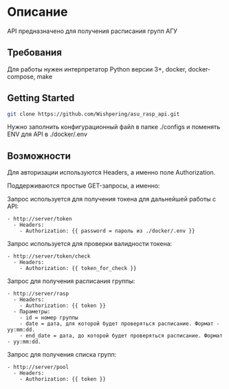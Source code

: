 # Описание

API предназначено для получения расписания групп АГУ

## Требования

Для работы нужен интерпретатор Python версии 3+, docker, docker-compose, make

## Getting Started
```bash
git clone https://github.com/Wishpering/asu_rasp_api.git
```
Нужно заполнить конфигурационный файл в папке ./configs и поменять ENV для API в ./docker/.env


## Возможности

Для авторизации используются Headers, а именно поле Authorization.

Поддерживаются простые GET-запросы, а именно:

Запрос используется для получения токена для дальнейшей работы с API:
```http
- http://server/token
  - Headers: 
    - Authorization: {{ password = пароль из ./docker/.env }}
```

Запрос используется для проверки валидности токена:
```http
- http://server/token/check
  - Headers: 
    - Authorization: {{ token_for_check }}
```

Запрос для получения расписания группы:
```http
- http://server/rasp
  - Headers:
    - Authorization: {{ token }}
  - Параметры:
    - id = номер группы
    - date = дата, для которой будет проверяться расписание. Формат - yy:mm:dd.
    - end_date = дата, до которой будет проверяться расписание. Формат - yy:mm:dd.
```

Запрос для получения списка групп:
```http
- http://server/pool
  - Headers: 
    - Authorization: {{ token }}
```